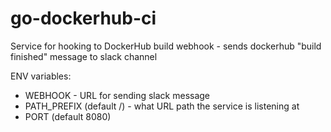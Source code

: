 # go-dockerhub-ci

Service for hooking to DockerHub build webhook - sends dockerhub "build finished" message to slack channel

ENV variables:
- WEBHOOK - URL for sending slack message
- PATH_PREFIX (default /) - what URL path the service is listening at
- PORT (default 8080)
